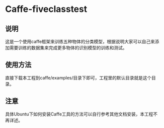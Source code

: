 # Caffe-fiveclasstest
## 说明
   这是一个使用caffe框架来训练五种物体的分类模型，根据说明大家可以自己来添加需要训练的数据集来完成更多物体的识别模型的训练和测试。
## 使用方法
   直接下载本工程到caffe/examples/目录下即可，工程里的默认目录就是这个目录。
## 注意
   具体Ubuntu下如何安装Caffe工具的方法可以自行参考其他文档安装，本工程不再详述。
